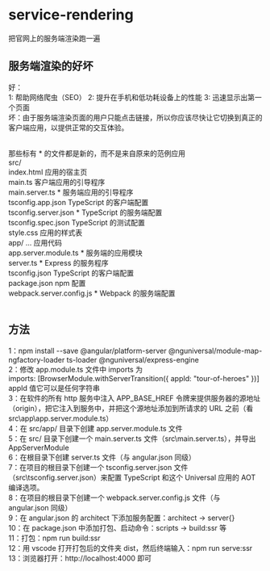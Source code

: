 # service-rendering

把官网上的服务端渲染跑一遍

## 服务端渲染的好坏

好：<br>
1: 帮助网络爬虫（SEO）
2: 提升在手机和低功耗设备上的性能
3: 迅速显示出第一个页面
<br>
坏：由于服务端渲染页面的用户只能点击链接，所以你应该尽快让它切换到真正的客户端应用，以提供正常的交互体验。

<br>
那些标有 * 的文件都是新的，而不是来自原来的范例应用<br>
src/<br>
  index.html                 应用的宿主页<br>
  main.ts                    客户端应用的引导程序<br>
  main.server.ts             * 服务端应用的引导程序<br>
  tsconfig.app.json          TypeScript 的客户端配置<br>
  tsconfig.server.json       * TypeScript 的服务端配置<br>
  tsconfig.spec.json         TypeScript 的测试配置<br>
  style.css                  应用的样式表<br>
  app/ ...                   应用代码<br>
    app.server.module.ts     * 服务端的应用模块<br>
server.ts                    * Express 的服务程序<br>
tsconfig.json                TypeScript 的客户端配置<br>
package.json                 npm 配置<br>
webpack.server.config.js     * Webpack 的服务端配置<br>

<br>

## 方法

1：npm install --save @angular/platform-server @nguniversal/module-map-ngfactory-loader ts-loader @nguniversal/express-engine<br>
2：修改 app.module.ts 文件中 imports 为<br>
imports: [BrowserModule.withServerTransition({ appId: "tour-of-heroes" })]<br>
appId 值它可以是任何字符串<br>
3：在软件的所有 http 服务中注入 APP_BASE_HREF 令牌来提供服务器的源地址（origin），把它注入到服务中，并把这个源地址添加到所请求的 URL 之前（看 src\app\app.server.module.ts）
<br>
4：在 src/app/ 目录下创建 app.server.module.ts 文件
<br>
5：在 src/ 目录下创建一个 main.server.ts 文件（src\main.server.ts），并导出 AppServerModule
<br>
6：在根目录下创建 server.ts 文件（与 angular.json 同级）
<br>
7：在项目的根目录下创建一个 tsconfig.server.json 文件（src\tsconfig.server.json）来配置 TypeScript 和这个 Universal 应用的 AOT 编译选项。
<br>
8：在项目的根目录下创建一个 webpack.server.config.js 文件（与 angular.json 同级）
<br>
9：在 angular.json 的 architect 下添加服务配置：architect -> server{}
<br>
10：在 package.json 中添加打包、启动命令：scripts -> build:ssr 等
<br>
11：打包：npm run build:ssr
<br>
12：用 vscode 打开打包后的文件夹 dist，然后终端输入：npm run serve:ssr
<br>
13：浏览器打开：http://localhost:4000 即可
